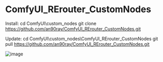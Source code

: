 # ComfyUI_RErouter_CustomNodes

Install:
cd ComfyUI\custom_nodes
git clone https://github.com/an90ray/ComfyUI_RErouter_CustomNodes.git

Update:
cd ComfyUI\custom_nodes\ComfyUI_RErouter_CustomNodes
git pull https://github.com/an90ray/ComfyUI_RErouter_CustomNodes.git

![image](https://github.com/an90ray/ComfyUI_RErouter_CustomNodes/assets/154269455/801f289d-2c5d-413f-9b92-195f57f25606)
